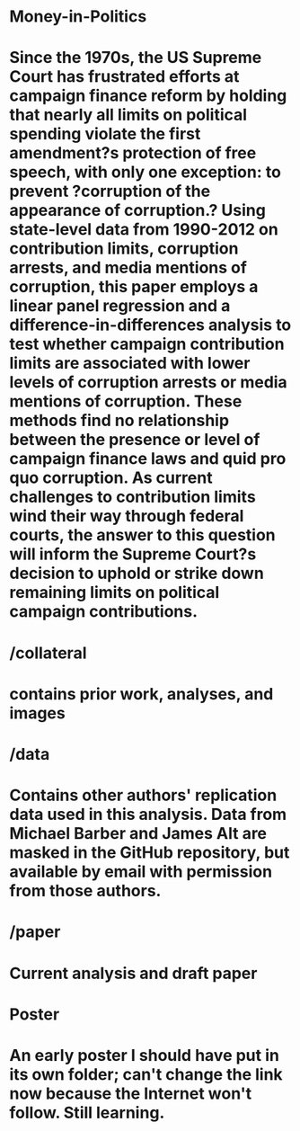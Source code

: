 # Money-in-Politics

# Since the 1970s, the US Supreme Court has frustrated efforts at campaign finance reform by holding that nearly all limits on political spending violate the first amendment?s protection of free speech, with only one exception: to prevent ?corruption of the appearance of corruption.? Using state-level data from 1990-2012 on contribution limits, corruption arrests, and media mentions of corruption, this paper employs a linear panel regression and a difference-in-differences analysis to test whether campaign contribution limits are associated with lower levels of corruption arrests or media mentions of corruption. These methods find no relationship between the presence or level of campaign finance laws and quid pro quo corruption. As current challenges to contribution limits wind their way through federal courts, the answer to this question will inform the Supreme Court?s decision to uphold or strike down remaining limits on political campaign contributions. 

# /collateral
# contains prior work, analyses, and images

# /data 
# Contains other authors' replication data used in this analysis. Data from Michael Barber and James Alt are masked in the GitHub repository, but available by email with permission from those authors. 

# /paper 
# Current analysis and draft paper 

# Poster 
# An early poster I should have put in its own folder; can't change the link now because the Internet won't follow. Still learning. 
